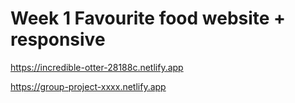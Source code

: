 # Week 1 Favourite food website + responsive

https://incredible-otter-28188c.netlify.app

https://group-project-xxxx.netlify.app
